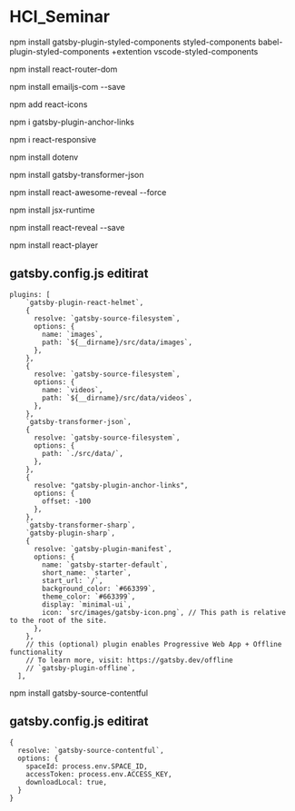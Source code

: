 # HCI_Seminar

npm install gatsby-plugin-styled-components styled-components babel-plugin-styled-components
+extention vscode-styled-components

npm install react-router-dom

npm install emailjs-com --save

npm add react-icons

npm i gatsby-plugin-anchor-links

npm i react-responsive

npm install dotenv

npm install gatsby-transformer-json

npm install react-awesome-reveal --force

npm install jsx-runtime

npm install react-reveal --save

npm install react-player

## gatsby.config.js editirat

```
plugins: [
    `gatsby-plugin-react-helmet`,
    {
      resolve: `gatsby-source-filesystem`,
      options: {
        name: `images`,
        path: `${__dirname}/src/data/images`,
      },
    },
    {
      resolve: `gatsby-source-filesystem`,
      options: {
        name: `videos`,
        path: `${__dirname}/src/data/videos`,
      },
    },
    `gatsby-transformer-json`,
    {
      resolve: `gatsby-source-filesystem`,
      options: {
        path: `./src/data/`,
      },
    },
    {
      resolve: "gatsby-plugin-anchor-links",
      options: {
        offset: -100
      },
    },
    `gatsby-transformer-sharp`,
    `gatsby-plugin-sharp`,
    {
      resolve: `gatsby-plugin-manifest`,
      options: {
        name: `gatsby-starter-default`,
        short_name: `starter`,
        start_url: `/`,
        background_color: `#663399`,
        theme_color: `#663399`,
        display: `minimal-ui`,
        icon: `src/images/gatsby-icon.png`, // This path is relative to the root of the site.
      },
    },
    // this (optional) plugin enables Progressive Web App + Offline functionality
    // To learn more, visit: https://gatsby.dev/offline
    // `gatsby-plugin-offline`,
  ],
```

npm install gatsby-source-contentful

## gatsby.config.js editirat

```
{
  resolve: `gatsby-source-contentful`,
  options: {
    spaceId: process.env.SPACE_ID,
    accessToken: process.env.ACCESS_KEY,
    downloadLocal: true,
  }
}
```